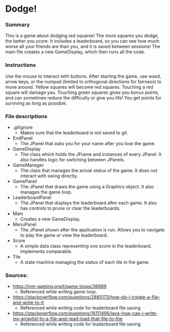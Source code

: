 # Dodge!

### Summary

This is a game about dodging red squares! The more squares you dodge, the better you score. It includes a leaderboard, 
so you can see how much worse all your friends are than you, and it is saved between sessions! The main file creates a 
new GameDisplay, which then runs all the code.

### Instructions

Use the mouse to interact with buttons. After starting the game, use wasd, arrow keys, or the numpad (limited to 
orthogonal directions for fairness) to move around. Yellow squares will become red squares. Touching a red square will
damage you. Touching green squares gives you bonus points, and can sometimes reduce the difficulty or give you life!
You get points for surviving as long as possible.

### File descriptions

* .gitignore
  * Makes sure that the leaderboard is not saved to git.
* EndPanel
  * The JPanel that asks you for your name after you lose the game.
* GameDisplay
  * The class which holds the JFrame and instances of every JPanel. It also handles logic for switching between JPanels.
* GameManager
  * The class that manages the actual status of the game. It does not interact with swing directly.
* GamePanel
  * The JPanel that draws the game using a Graphics object. It also manages the game loop.
* LeaderboardPanel
  * The JPanel that displays the leaderboard after each game. It also has controls to prune or clear the leaderboards.
* Main
  * Creates a new GameDisplay.
* MenuPanel
  * The JPanel shown after the application is run. Allows you to navigate to play the game or view the leaderboard.
* Score
  * A simple data class representing one score in the leaderboard. Implements comparable.
* Tile
  * A state machine managing the status of each tile in the game.

### Sources:
* https://jvm-gaming.org/t/game-loops/36689
  * Referenced while writing game loop.
* https://stackoverflow.com/questions/2885173/how-do-i-create-a-file-and-write-to-it
  * Referenced while writing code for leaderboard file saving
* https://stackoverflow.com/questions/16111496/java-how-can-i-write-my-arraylist-to-a-file-and-read-load-that-file-to-the
  * Referenced while writing code for leaderboard file saving